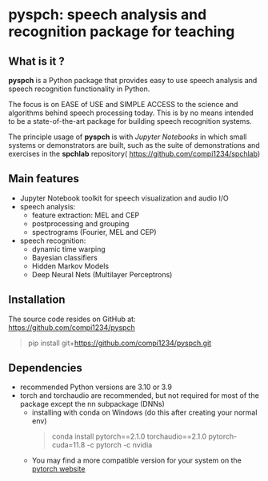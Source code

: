 # pyspch: speech analysis and recognition package for teaching

## What is it ?
**pyspch** is a Python package that provides easy to use speech analysis and speech recognition functionality in Python.  

The focus is on EASE of USE and SIMPLE ACCESS to the science and algorithms behind speech processing today.   This is by no means intended to be a state-of-the-art package for building speech recognition systems.

The principle usage of **pyspch** is with *Jupyter Notebooks* in which small systems or demonstrators are built, such as  the suite of demonstrations and exercises in the **spchlab** repository( https://github.com/compi1234/spchlab)


## Main features
 
- Jupyter Notebook toolkit for speech visualization and audio I/O
- speech analysis:
    + feature extraction: MEL and CEP
    + postprocessing and grouping
    + spectrograms (Fourier, MEL and CEP)
- speech recognition:
    + dynamic time warping
    + Bayesian classifiers
    + Hidden Markov Models
    + Deep Neural Nets (Multilayer Perceptrons)


## Installation

The source code resides on GitHub at:
https://github.com/compi1234/pyspch

> pip install git+https://github.com/compi1234/pyspch.git

## Dependencies

- recommended Python versions are 3.10 or 3.9
- torch and torchaudio are recommended, but not required for most of the package except the nn subpackage (DNNs)
    + installing with conda on Windows (do this after creating your normal env)
        > conda install pytorch==2.1.0 torchaudio==2.1.0 pytorch-cuda=11.8 -c pytorch -c nvidia
    + You may find a more compatible version for your system on the [pytorch website]( https://pytorch.org/get-started/previous-versions/)

